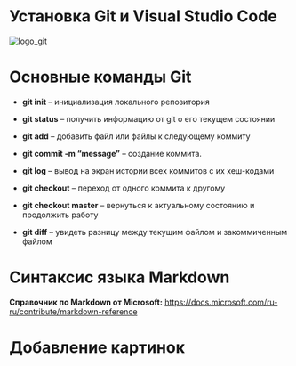 **Установка Git и Visual Studio Code**
=

![logo_git](https://git-scm.com/images/logos/downloads/Git-Logo-2Color.png)

# **Основные команды Git** 
* **git init** – инициализация локального репозитория

* **git status** – получить информацию от git о его текущем состоянии

* **git add** – добавить файл или файлы к следующему коммиту

* **git commit -m “message”** – создание коммита.

* **git log** – вывод на экран истории всех коммитов с их хеш-кодами

* **git checkout** – переход от одного коммита к другому

* **git checkout master** – вернуться к актуальному состоянию и продолжить работу

* **git diff** – увидеть разницу между текущим файлом и закоммиченным файлом

# **Синтаксис языка Markdown** 
**Справочник по Markdown от Microsoft:**
https://docs.microsoft.com/ru-ru/contribute/markdown-reference

# **Добавление картинок** 